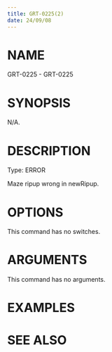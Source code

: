 ```yaml
---
title: GRT-0225(2)
date: 24/09/08
---
```


# NAME

GRT-0225 - GRT-0225

# SYNOPSIS

N/A.

# DESCRIPTION

Type: ERROR

Maze ripup wrong in newRipup.

# OPTIONS

This command has no switches.

# ARGUMENTS

This command has no arguments.

# EXAMPLES

# SEE ALSO
